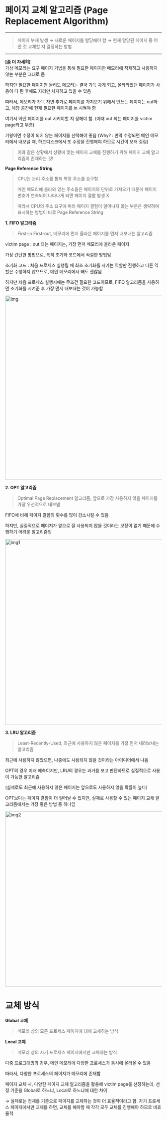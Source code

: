 # 페이지 교체 알고리즘 (Page Replacement Algorithm)
___

> 페이지 부재 발생 → 새로운 페이지를 할당해야 함 → 현재 할당된 페이지 중 어떤 것 교체할 지 결정하는 방법
___

**[좀 더 자세히]**   
가상 메모리는 요구 페이지 기법을 통해 필요한 페이지만 메모리에 적재하고 사용하지 않는 부분은 그대로 둠

하지만 필요한 페이지만 올려도 메모리는 결국 가득 차게 되고, 올라와있던 페이지가 사용이 다 된 후에도 자리만 차지하고 있을 수 있음

따라서, 메모리가 가득 차면 추가로 페이지를 가져오기 위해서 안쓰는 페이지는 out하고, 해당 공간에 현재 필요한 페이지를 in 시켜야 함

여기서 어떤 페이지를 out 시켜야할 지 정해야 함. (이때 out 되는 페이지를 victim page라고 부름)

기왕이면 수정이 되지 않는 페이지를 선택해야 좋음 (Why? : 만약 수정되면 메인 메모리에서 내보낼 때, 하드디스크에서 또 수정을 진행해야 하므로 시간이 오래 걸림)

> 이와 같은 상황에서 상황에 맞는 페이지 교체를 진행하기 위해 페이지 교체 알고리즘이 존재하는 것!


**Page Reference String**   
> CPU는 논리 주소를 통해 특정 주소를 요구함
> 
> 메인 메모리에 올라와 있는 주소들은 페이지의 단위로 가져오기 때문에 페이지 번호가 연속되어 나타나게 되면 페이지 결함 발생 X
> 
> 따라서 CPU의 주소 요구에 따라 페이지 결함이 일어나지 않는 부분은 생략하여 표시하는 방법이 바로 Page Reference String


**1. FIFO 알고리즘**   
  > First-in First-out, 메모리에 먼저 올라온 페이지를 먼저 내보내는 알고리즘

  victim page : out 되는 페이지는, 가장 먼저 메모리에 올라온 페이지
 
  가장 간단한 방법으로, 특히 초기화 코드에서 적절한 방법임
 
  초기화 코드 : 처음 프로세스 실행될 때 최초 초기화를 시키는 역할만 진행하고 다른 역할은 수행하지 않으므로, 메인 메모리에서 빼도 괜찮음
 
  하지만 처음 프로세스 실행시에는 무조건 필요한 코드이므로, FIFO 알고리즘을 사용하면 초기화를 시켜준 후 가장 먼저 내보내는 것이 가능함

  <img width="591" alt="img" src="https://user-images.githubusercontent.com/95405810/157164798-df0a804c-3ef6-4609-8879-8b4aefde11b2.PNG">


**2. OPT 알고리즘**   
  > Optimal Page Replacement 알고리즘, 앞으로 가장 사용하지 않을 페이지를 가장 우선적으로 내보냄

  FIFO에 비해 페이지 결함의 횟수를 많이 감소시킬 수 있음

  하지만, 실질적으로 페이지가 앞으로 잘 사용되지 않을 것이라는 보장이 없기 때문에 수행하기 어려운 알고리즘임

  <img width="596" alt="img1" src="https://user-images.githubusercontent.com/95405810/157164851-edd945b1-ea39-4946-898b-5d6d2333b650.PNG">


**3. LRU 알고리즘**   
  > Least-Recently-Used, 최근에 사용하지 않은 페이지를 가장 먼저 내려보내는 알고리즘

  최근에 사용하지 않았으면, 나중에도 사용되지 않을 것이라는 아이디어에서 나옴

  OPT의 경우 미래 예측이지만, LRU의 경우는 과거를 보고 판단하므로 실질적으로 사용이 가능한 알고리즘

  (실제로도 최근에 사용하지 않은 페이지는 앞으로도 사용하지 않을 확률이 높다)

  OPT보다는 페이지 결함이 더 일어날 수 있지만, 실제로 사용할 수 있는 페이지 교체 알고리즘에서는 가장 좋은 방법 중 하나임

  <img width="562" alt="img2" src="https://user-images.githubusercontent.com/95405810/157164904-de898b80-22e9-4067-84cb-23a2024a51bd.PNG">
  

# 교체 방식
**Global 교체**
> 
> 메모리 상의 모든 프로세스 페이지에 대해 교체하는 방식

**Local 교체**
> 
> 메모리 상의 자기 프로세스 페이지에서만 교체하는 방식


다중 프로그래밍의 경우, 메인 메모리에 다양한 프로세스가 동시에 올라올 수 있음

따라서, 다양한 프로세스의 페이지가 메모리에 존재함

페이지 교체 시, 다양한 페이지 교체 알고리즘을 활용해 victim page를 선정하는데, 선정 기준을 Global로 하느냐, Local로 하느냐에 대한 차이

→ 실제로는 전체를 기준으로 페이지를 교체하는 것이 더 효율적이라고 함. 자기 프로세스 페이지에서만 교체를 하면, 교체를 해야할 때 각각 모두 교체를 진행해야 하므로 비효율적

